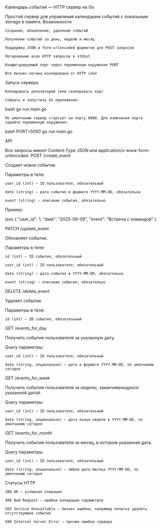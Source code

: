 Календарь событий — HTTP сервер на Go

Простой сервер для управления календарем событий с локальным storage в памяти.
Возможности

    Создание, обновление, удаление событий

    Получение событий за день, неделю и месяц

    Поддержка JSON и form-urlencoded форматов для POST запросов

    Логирование всех HTTP запросов в stdout

    Конфигурируемый порт через переменную окружения PORT

    Вся бизнес-логика изолирована от HTTP слоя

Запуск сервера

    Клонировать репозиторий (или скопировать код)

    Собрать и запустить Go приложение:

bash
go run main.go

    По умолчанию сервер стартует на порту 8080. Для изменения порта задайте переменную окружения:

bash
PORT=5000 go run main.go

API

Все запросы имеют Content-Type JSON или application/x-www-form-urlencoded.
POST /create_event

Создает новое событие.

Параметры в теле:

    user_id (int) — ID пользователя, обязательный

    date (string) — дата события в формате YYYY-MM-DD, обязательна

    event (string) — описание события, обязательно

Пример:

json
{
  "user_id": 1,
  "date": "2025-09-09",
  "event": "Встреча с командой"
}

PATCH /update_event

Обновляет событие.

Параметры в теле:

    id (int) — ID события, обязательный

    user_id (int) — ID пользователя, обязательный

    date (string) — дата события в YYYY-MM-DD, обязательна

    event (string) — описание события, обязательно

DELETE /delete_event

Удаляет событие.

Параметры в теле:

    id (int) — ID события, обязательный

GET /events_for_day

Получить события пользователя за указанную дату.

Query параметры:

    user_id (int) — ID пользователя, обязательный

    date (string, опционально) — дата в формате YYYY-MM-DD, по умолчанию сегодня

GET /events_for_week

Получить события пользователя за неделю, заканчивающуюся указанной датой.

Query параметры:

    user_id (int) — ID пользователя, обязательный

    date (string, опционально) — дата конца недели в YYYY-MM-DD, по умолчанию сегодня

GET /events_for_month

Получить события пользователя за месяц, в котором указанная дата.

Query параметры:

    user_id (int) — ID пользователя, обязательный

    date (string, опционально) — любая дата месяца YYYY-MM-DD, по умолчанию сегодня

Статусы HTTP

    200 OK — успешная операция

    400 Bad Request — ошибки валидации параметров

    503 Service Unavailable — бизнес ошибки, например попытка удалить отсутствующее событие

    500 Internal Server Error — прочие ошибки сервера
